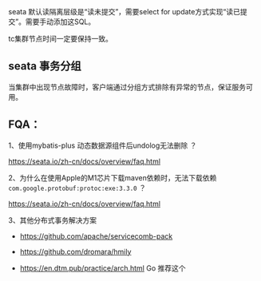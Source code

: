 seata 默认读隔离层级是“读未提交”，需要select for update方式实现“读已提交”。需要手动添加这SQL。

tc集群节点时间一定要保持一致。

## seata 事务分组

当集群中出现节点故障时，客户端通过分组方式排除有异常的节点，保证服务可用。



## FQA：

1、使用mybatis-plus 动态数据源组件后undolog无法删除 ？

https://seata.io/zh-cn/docs/overview/faq.html

2、为什么在使用Apple的M1芯片下载maven依赖时，无法下载依赖`com.google.protobuf:protoc:exe:3.3.0` ？

https://seata.io/zh-cn/docs/overview/faq.html

3、其他分布式事务解决方案

- https://github.com/apache/servicecomb-pack

- https://github.com/dromara/hmily

- https://en.dtm.pub/practice/arch.html  Go 推荐这个